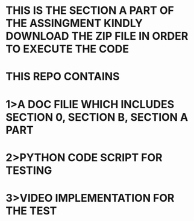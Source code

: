# THIS IS THE SECTION A PART OF THE ASSINGMENT KINDLY DOWNLOAD THE ZIP FILE IN ORDER TO EXECUTE THE CODE
# THIS REPO CONTAINS
# 1>A DOC FILIE WHICH INCLUDES SECTION 0, SECTION B, SECTION A PART
# 2>PYTHON CODE SCRIPT FOR TESTING
# 3>VIDEO IMPLEMENTATION FOR THE TEST


